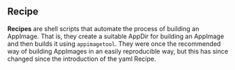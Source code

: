 ## Recipe
**Recipes** are shell scripts that automate the process of building an AppImage. That is, they create a suitable AppDir for building an AppImage and then builds it using `appimagetool`. They were once the recommended way of building AppImages in an easily reproducible way, but this has since changed since the introduction of the yaml Recipe.
